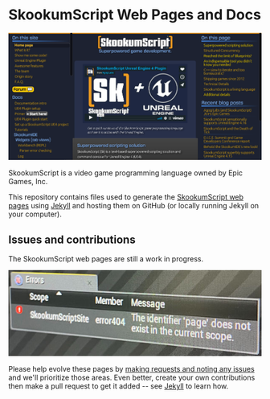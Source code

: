# SkookumScript Web Pages and Docs

[![The SkookumScript Home Page](SkWeb.png)](https://skookumscript.com)

SkookumScript is a video game programming language owned by Epic Games, Inc.

This repository contains files used to generate the [SkookumScript web pages](https://skookumscript.com) using [Jekyll](https://jekyllrb.com/) and hosting them on GitHub (or locally running Jekyll on your computer).

## Issues and contributions

The SkookumScript web pages are still a work in progress.

![Pages are incomplete and missing](docs/images/SkWeb-error404.jpg)

Please help evolve these pages by [making requests and noting any issues](https://github.com/EpicSkookumScript/EpicSkookumScript.github.io/issues) and we'll prioritize those areas. Even better, create your own contributions then make a pull request to get it added -- see [Jekyll](https://jekyllrb.com/) to learn how.
